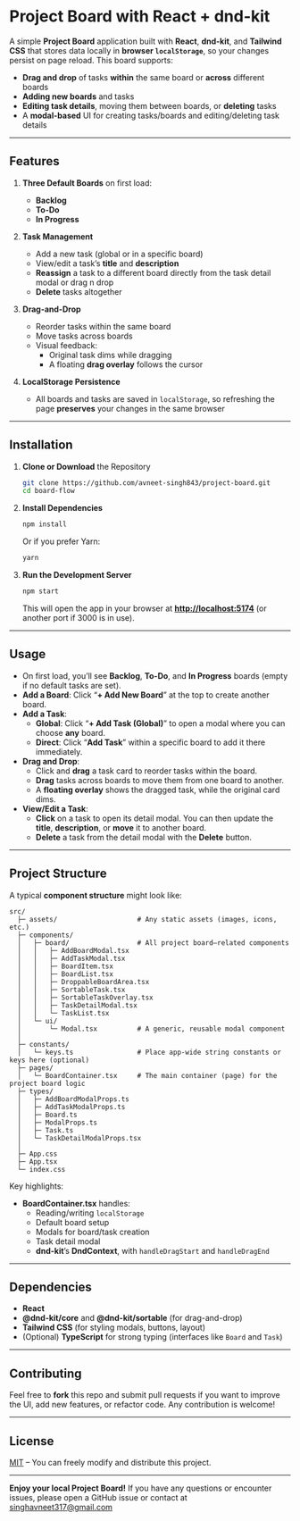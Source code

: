 # Project Board with React + dnd-kit

A simple **Project Board** application built with **React**, **dnd-kit**, and **Tailwind CSS** that stores data locally in **browser `localStorage`**, so your changes persist on page reload. This board supports:

- **Drag and drop** of tasks **within** the same board or **across** different boards
- **Adding new boards** and tasks
- **Editing task details**, moving them between boards, or **deleting** tasks
- A **modal-based** UI for creating tasks/boards and editing/deleting task details

---

## Features

1. **Three Default Boards** on first load:

   - **Backlog**
   - **To-Do**
   - **In Progress**

2. **Task Management**

   - Add a new task (global or in a specific board)
   - View/edit a task’s **title** and **description**
   - **Reassign** a task to a different board directly from the task detail modal or drag n drop
   - **Delete** tasks altogether

3. **Drag-and-Drop**

   - Reorder tasks within the same board
   - Move tasks across boards
   - Visual feedback:
     - Original task dims while dragging
     - A floating **drag overlay** follows the cursor

4. **LocalStorage Persistence**
   - All boards and tasks are saved in `localStorage`, so refreshing the page **preserves** your changes in the same browser

---

## Installation

1. **Clone or Download** the Repository

   ```bash
   git clone https://github.com/avneet-singh843/project-board.git
   cd board-flow
   ```

2. **Install Dependencies**

   ```bash
   npm install
   ```

   Or if you prefer Yarn:

   ```bash
   yarn
   ```

3. **Run the Development Server**
   ```bash
   npm start
   ```
   This will open the app in your browser at **[http://localhost:5174](http://localhost:5174)** (or another port if 3000 is in use).

---

## Usage

- On first load, you’ll see **Backlog**, **To-Do**, and **In Progress** boards (empty if no default tasks are set).
- **Add a Board**: Click “**+ Add New Board**” at the top to create another board.
- **Add a Task**:
  - **Global**: Click “**+ Add Task (Global)**” to open a modal where you can choose **any** board.
  - **Direct**: Click “**Add Task**” within a specific board to add it there immediately.
- **Drag and Drop**:
  - Click and **drag** a task card to reorder tasks within the board.
  - **Drag** tasks across boards to move them from one board to another.
  - A **floating overlay** shows the dragged task, while the original card dims.
- **View/Edit a Task**:
  - **Click** on a task to open its detail modal. You can then update the **title**, **description**, or **move** it to another board.
  - **Delete** a task from the detail modal with the **Delete** button.

---

## Project Structure

A typical **component structure** might look like:

```
src/
  ├─ assets/                    # Any static assets (images, icons, etc.)
  ├─ components/
  │   ├─ board/                 # All project board–related components
  │   │   ├─ AddBoardModal.tsx
  │   │   ├─ AddTaskModal.tsx
  │   │   ├─ BoardItem.tsx
  │   │   ├─ BoardList.tsx
  │   │   ├─ DroppableBoardArea.tsx
  │   │   ├─ SortableTask.tsx
  │   │   ├─ SortableTaskOverlay.tsx
  │   │   ├─ TaskDetailModal.tsx
  │   │   └─ TaskList.tsx
  │   └─ ui/
  │       └─ Modal.tsx          # A generic, reusable modal component
  │
  ├─ constants/
  │   └─ keys.ts                # Place app-wide string constants or keys here (optional)
  ├─ pages/
  │   └─ BoardContainer.tsx     # The main container (page) for the project board logic
  ├─ types/
  │   ├─ AddBoardModalProps.ts
  │   ├─ AddTaskModalProps.ts
  │   ├─ Board.ts
  │   ├─ ModalProps.ts
  │   ├─ Task.ts
  │   └─ TaskDetailModalProps.tsx
  │
  ├─ App.css
  ├─ App.tsx
  └─ index.css

```

Key highlights:

- **BoardContainer.tsx** handles:
  - Reading/writing `localStorage`
  - Default board setup
  - Modals for board/task creation
  - Task detail modal
  - **dnd-kit**’s **DndContext**, with `handleDragStart` and `handleDragEnd`

---

## Dependencies

- **React**
- **@dnd-kit/core** and **@dnd-kit/sortable** (for drag-and-drop)
- **Tailwind CSS** (for styling modals, buttons, layout)
- (Optional) **TypeScript** for strong typing (interfaces like `Board` and `Task`)

---

## Contributing

Feel free to **fork** this repo and submit pull requests if you want to improve the UI, add new features, or refactor code. Any contribution is welcome!

---

## License

[MIT](LICENSE) – You can freely modify and distribute this project.

---

**Enjoy your local Project Board!** If you have any questions or encounter issues, please open a GitHub issue or contact at singhavneet317@gmail.com

```

```

